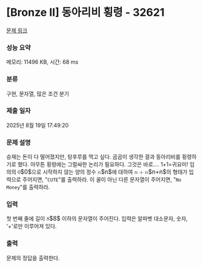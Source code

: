 # [Bronze II] 동아리비 횡령 - 32621 

[문제 링크](https://www.acmicpc.net/problem/32621) 

### 성능 요약

메모리: 11496 KB, 시간: 68 ms

### 분류

구현, 문자열, 많은 조건 분기

### 제출 일자

2025년 8월 19일 17:49:20

### 문제 설명

<p>승재는 돈이 다 떨어졌지만, 탕후루를 먹고 싶다. 곰곰이 생각한 결과 동아리비를 횡령하기로 했다. 아무튼 횡령에는 그럴싸한 논리가 필요하다. 그것은 바로.... 1+1=귀요미! 임의의 <mjx-container class="MathJax" jax="CHTML" style="font-size: 109%; position: relative;"><mjx-math class="MJX-TEX" aria-hidden="true"><mjx-mn class="mjx-n"><mjx-c class="mjx-c30"></mjx-c></mjx-mn></mjx-math><mjx-assistive-mml unselectable="on" display="inline"><math xmlns="http://www.w3.org/1998/Math/MathML"><mn>0</mn></math></mjx-assistive-mml><span aria-hidden="true" class="no-mathjax mjx-copytext">$0$</span></mjx-container>으로 시작하지 않는 양의 정수 <mjx-container class="MathJax" jax="CHTML" style="font-size: 109%; position: relative;"><mjx-math class="MJX-TEX" aria-hidden="true"><mjx-mi class="mjx-i"><mjx-c class="mjx-c1D45B TEX-I"></mjx-c></mjx-mi></mjx-math><mjx-assistive-mml unselectable="on" display="inline"><math xmlns="http://www.w3.org/1998/Math/MathML"><mi>n</mi></math></mjx-assistive-mml><span aria-hidden="true" class="no-mathjax mjx-copytext">$n$</span></mjx-container>에 대하여 <mjx-container class="MathJax" jax="CHTML" style="font-size: 109%; position: relative;"><mjx-math class="MJX-TEX" aria-hidden="true"><mjx-mi class="mjx-i"><mjx-c class="mjx-c1D45B TEX-I"></mjx-c></mjx-mi><mjx-mo class="mjx-n" space="3"><mjx-c class="mjx-c2B"></mjx-c></mjx-mo><mjx-mi class="mjx-i" space="3"><mjx-c class="mjx-c1D45B TEX-I"></mjx-c></mjx-mi></mjx-math><mjx-assistive-mml unselectable="on" display="inline"><math xmlns="http://www.w3.org/1998/Math/MathML"><mi>n</mi><mo>+</mo><mi>n</mi></math></mjx-assistive-mml><span aria-hidden="true" class="no-mathjax mjx-copytext">$n+n$</span></mjx-container>의 형태가 입력으로 주어지면, "<code>CUTE</code>"를 출력하라. 이 꼴이 아닌 다른 문자열이 주어지면, "<code>No Money</code>"를 출력하라.</p>

### 입력 

 <p>첫 번째 줄에 길이 <mjx-container class="MathJax" jax="CHTML" style="font-size: 109%; position: relative;"><mjx-math class="MJX-TEX" aria-hidden="true"><mjx-mn class="mjx-n"><mjx-c class="mjx-c38"></mjx-c></mjx-mn></mjx-math><mjx-assistive-mml unselectable="on" display="inline"><math xmlns="http://www.w3.org/1998/Math/MathML"><mn>8</mn></math></mjx-assistive-mml><span aria-hidden="true" class="no-mathjax mjx-copytext">$8$</span></mjx-container> 이하의 문자열이 주어진다. 입력은 알파벳 대소문자, 숫자, '+'로만 이루어져 있다.</p>

### 출력 

 <p>문제의 정답을 출력한다.</p>

